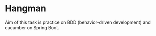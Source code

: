 # Hangman

Aim of this task is practice on BDD (behavior-driven development) and cucumber on Spring Boot. 
